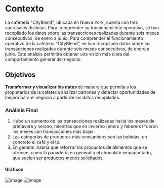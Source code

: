 # Contexto
La cafetería "CityBlend", ubicada en Nueva York, cuenta con tres sucrusales distintas. Para comprender su funcionamiento operativo, se han recopilado los datos sobre las transacciones realizadas durante seis meses consecutivos, de enero a junio. Para comprender el funcionamiento operativo de la cafetería "CityBlend", se han recopilado datos sobre las transacciones realizadas durante seis meses consecutivos, de enero a junio. Este análisis permitirá obtener una visión más clara del comportamiento general del negocio.
## Objetivos
**Transformar y visualizar los datos** de manera que permita a los propietarios de la cafetería analizar patrones y detectar oportunidades de mejora para el negocio a partir de los datos recopilados.
### Análisis Final
1) Hubo un aumento de las transacciones realizadas hacia los meses de primavera y verano, mientras que en invierno (enero y feberero) fueron los meses con transacciones más bajas.
2) Las categorías de productos más consumidos son las bebidas, en concreto el café y el té.
3) En general, habría que reforzar los productos de alimentos que se ofrecen, como la panadería en general o el chocolate empaquetado, que suelen ser productos menos solicitados.
#### Gráficos 
![image](https://github.com/user-attachments/assets/35806aa9-0b75-4fcd-801b-a810723ec2f8)
![image](https://github.com/user-attachments/assets/1834c69c-b2b3-45c8-b407-2567a94933f3)
















